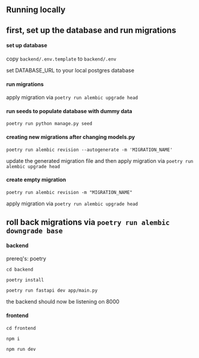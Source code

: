 ## Running locally

## first, set up the database and run migrations

#### set up database

copy `backend/.env.template` to `backend/.env`

set DATABASE_URL to your local postgres database

#### run migrations

apply migration via `poetry run alembic upgrade head`

#### run seeds to populate database with dummy data

`poetry run python manage.py seed`

#### creating new migrations after changing models.py

`poetry run alembic revision --autogenerate -m 'MIGRATION_NAME'`

update the generated migration file and then apply migration via `poetry run alembic upgrade head`

#### create empty migration

`poetry run alembic revision -m "MIGRATION_NAME"`

apply migration via `poetry run alembic upgrade head`

## roll back migrations via `poetry run alembic downgrade base`

#### backend

prereq's: poetry

`cd backend`

`poetry install`

`poetry run fastapi dev app/main.py`

the backend should now be listening on 8000

#### frontend

`cd frontend`

`npm i`

`npm run dev`
